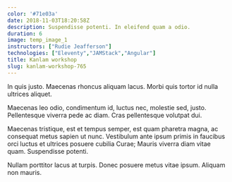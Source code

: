 ```yaml
---
color: '#71e03a'
date: 2018-11-03T18:20:58Z
description: Suspendisse potenti. In eleifend quam a odio.
duration: 6
image: temp_image_1
instructors: ["Rudie Jeafferson"]
technologies: ["Eleventy","JAMStack","Angular"]
title: Kanlam workshop
slug: kanlam-workshop-765
---
```

In quis justo. Maecenas rhoncus aliquam lacus. Morbi quis tortor id nulla ultrices aliquet.

Maecenas leo odio, condimentum id, luctus nec, molestie sed, justo. Pellentesque viverra pede ac diam. Cras pellentesque volutpat dui.

Maecenas tristique, est et tempus semper, est quam pharetra magna, ac consequat metus sapien ut nunc. Vestibulum ante ipsum primis in faucibus orci luctus et ultrices posuere cubilia Curae; Mauris viverra diam vitae quam. Suspendisse potenti.

Nullam porttitor lacus at turpis. Donec posuere metus vitae ipsum. Aliquam non mauris.
